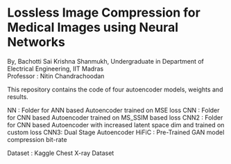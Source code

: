 # Lossless Image Compression for Medical Images using Neural Networks
By, Bachotti Sai Krishna Shanmukh, Undergraduate in Department of Electrical Engineering, IIT Madras <br>
Professor : Nitin Chandrachoodan

This repository contains the code of four autoencoder models, weights and results. <br>

NN : Folder for ANN based Autoencoder trained on MSE loss
CNN : Folder for CNN based Autoencoder trained on MS_SSIM based loss
CNN2 : Folder for CNN based Autoencoder with increased latent space dim and trained on custom loss 
CNN3: Dual Stage Autoencoder
HiFiC : Pre-Trained GAN model compression bit-rate

Dataset : Kaggle Chest X-ray Dataset

